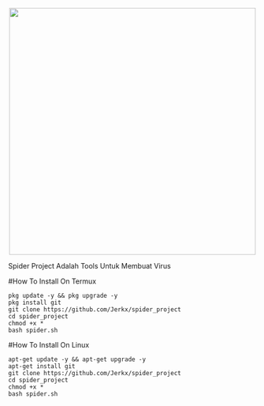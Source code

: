 <p align="center">
  <img src="https://.imgur.com/uUmmWr8.png" width=500 />
</p>
Spider Project Adalah Tools Untuk Membuat Virus

#How To Install On Termux
```
pkg update -y && pkg upgrade -y
pkg install git
git clone https://github.com/Jerkx/spider_project
cd spider_project
chmod +x *
bash spider.sh
```

#How To Install On Linux
```
apt-get update -y && apt-get upgrade -y
apt-get install git
git clone https://github.com/Jerkx/spider_project
cd spider_project
chmod +x *
bash spider.sh
```
